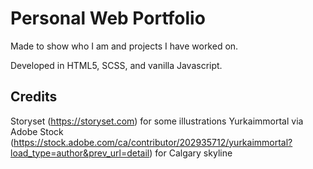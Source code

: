# Personal Web Portfolio
Made to show who I am and projects I have worked on.

Developed in HTML5, SCSS, and vanilla Javascript.

## Credits
Storyset (https://storyset.com) for some illustrations
Yurkaimmortal via Adobe Stock (https://stock.adobe.com/ca/contributor/202935712/yurkaimmortal?load_type=author&prev_url=detail) for Calgary skyline
